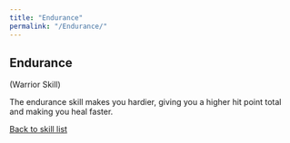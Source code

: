 ```yaml
---
title: "Endurance"
permalink: "/Endurance/"
---
```


## Endurance

(Warrior Skill)

The endurance skill makes you hardier, giving you a higher hit point
total and making you heal faster.

[Back to skill list](Skill "wikilink")